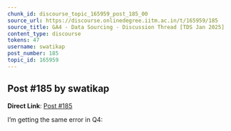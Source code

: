 ```yaml
---
chunk_id: discourse_topic_165959_post_185_00
source_url: https://discourse.onlinedegree.iitm.ac.in/t/165959/185
source_title: GA4 - Data Sourcing - Discussion Thread [TDS Jan 2025]
content_type: discourse
tokens: 47
username: swatikap
post_number: 185
topic_id: 165959
---
```


## Post #185 by swatikap

**Direct Link**: [Post #185](https://discourse.onlinedegree.iitm.ac.in/t/165959/185)

I’m getting the same error in Q4:
